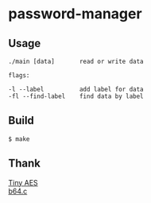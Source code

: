 # password-manager

## Usage

    ./main [data]       read or write data

    flags:

    -l --label          add label for data
    -fl --find-label    find data by label

## Build

```console
$ make
```

## Thank

[Tiny AES](https://github.com/kokke/tiny-AES-c)  
[b64.c](https://github.com/littlstar/b64.c)
